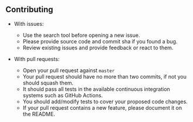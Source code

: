 ## Contributing

- With issues:
    - Use the search tool before opening a new issue.
    - Please provide source code and commit sha if you found a bug.
    - Review existing issues and provide feedback or react to them.

- With pull requests:
    - Open your pull request against `master`
    - Your pull request should have no more than two commits, if not you should squash them.
    - It should pass all tests in the available continuous integration systems such as GitHub Actions.
    - You should add/modify tests to cover your proposed code changes.
    - If your pull request contains a new feature, please document it on the README.
